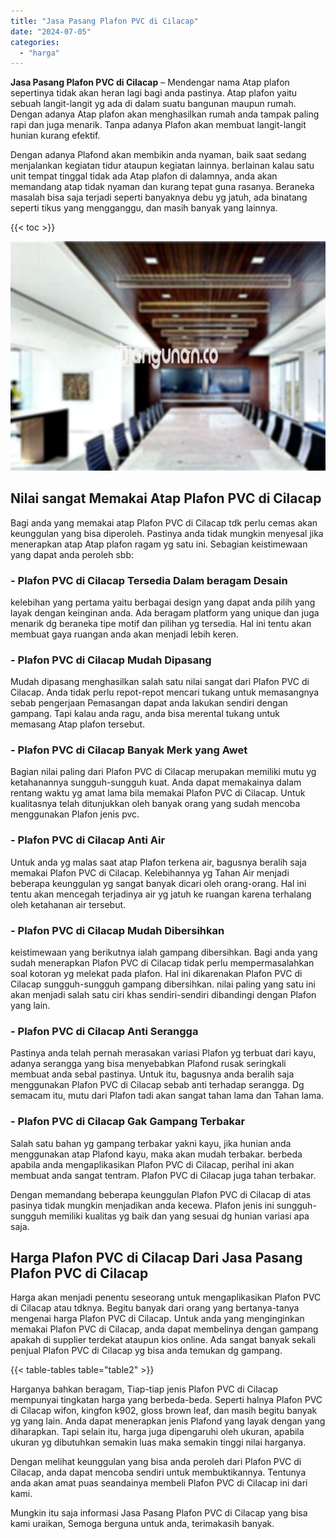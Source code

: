 ```yaml
---
title: "Jasa Pasang Plafon PVC di Cilacap"
date: "2024-07-05"
categories: 
  - "harga"
---
```


**Jasa Pasang Plafon PVC di Cilacap** – Mendengar nama Atap plafon sepertinya tidak akan heran lagi bagi anda pastinya. Atap plafon yaitu sebuah langit-langit yg ada di dalam suatu bangunan maupun rumah. Dengan adanya Atap plafon akan menghasilkan rumah anda tampak paling rapi dan juga menarik. Tanpa adanya Plafon akan membuat langit-langit hunian kurang efektif.

Dengan adanya Plafond akan membikin anda nyaman, baik saat sedang menjalankan kegiatan tidur ataupun kegiatan lainnya. berlainan kalau satu unit tempat tinggal tidak ada Atap plafon di dalamnya, anda akan memandang atap tidak nyaman dan kurang tepat guna rasanya. Beraneka masalah bisa saja terjadi seperti banyaknya debu yg jatuh, ada binatang seperti tikus yang mengganggu, dan masih banyak yang lainnya.

{{< toc >}}

![Jasa Pasang Plafon PVC di Cilacap](/images/flafond-pvc-murah13.png)

## Nilai sangat Memakai Atap Plafon PVC di Cilacap

Bagi anda yang memakai atap Plafon PVC di Cilacap tdk perlu cemas akan keunggulan yang bisa diperoleh. Pastinya anda tidak mungkin menyesal jika menerapkan atap Atap plafon ragam yg satu ini. Sebagian keistimewaan yang dapat anda peroleh sbb:

### \- Plafon PVC di Cilacap Tersedia Dalam beragam Desain

kelebihan yang pertama yaitu berbagai design yang dapat anda pilih yang layak dengan keinginan anda. Ada beragam platform yang unique dan juga menarik dg beraneka tipe motif dan pilihan yg tersedia. Hal ini tentu akan membuat gaya ruangan anda akan menjadi lebih keren.

### \- Plafon PVC di Cilacap Mudah Dipasang

Mudah dipasang menghasilkan salah satu nilai sangat dari Plafon PVC di Cilacap. Anda tidak perlu repot-repot mencari tukang untuk memasangnya sebab pengerjaan Pemasangan dapat anda lakukan sendiri dengan gampang. Tapi kalau anda ragu, anda bisa merental tukang untuk memasang Atap plafon tersebut.

### \- Plafon PVC di Cilacap Banyak Merk yang Awet

Bagian nilai paling dari Plafon PVC di Cilacap merupakan memiliki mutu yg ketahanannya sungguh-sungguh kuat. Anda dapat memakainya dalam rentang waktu yg amat lama bila memakai Plafon PVC di Cilacap. Untuk kualitasnya telah ditunjukkan oleh banyak orang yang sudah mencoba menggunakan Plafon jenis pvc.

### \- Plafon PVC di Cilacap Anti Air

Untuk anda yg malas saat atap Plafon terkena air, bagusnya beralih saja memakai Plafon PVC di Cilacap. Kelebihannya yg Tahan Air menjadi beberapa keunggulan yg sangat banyak dicari oleh orang-orang. Hal ini tentu akan mencegah terjadinya air yg jatuh ke ruangan karena terhalang oleh ketahanan air tersebut.

### \- Plafon PVC di Cilacap Mudah Dibersihkan

keistimewaan yang berikutnya ialah gampang dibersihkan. Bagi anda yang sudah menerapkan Plafon PVC di Cilacap tidak perlu mempermasalahkan soal kotoran yg melekat pada plafon. Hal ini dikarenakan Plafon PVC di Cilacap sungguh-sungguh gampang dibersihkan. nilai paling yang satu ini akan menjadi salah satu ciri khas sendiri-sendiri dibandingi dengan Plafon yang lain.

### \- Plafon PVC di Cilacap Anti Serangga

Pastinya anda telah pernah merasakan variasi Plafon yg terbuat dari kayu, adanya serangga yang bisa menyebabkan Plafond rusak seringkali membuat anda sebal pastinya. Untuk itu, bagusnya anda beralih saja menggunakan Plafon PVC di Cilacap sebab anti terhadap serangga. Dg semacam itu, mutu dari Plafon tadi akan sangat tahan lama dan Tahan lama.

### \- Plafon PVC di Cilacap Gak Gampang Terbakar

Salah satu bahan yg gampang terbakar yakni kayu, jika hunian anda menggunakan atap Plafond kayu, maka akan mudah terbakar. berbeda apabila anda mengaplikasikan Plafon PVC di Cilacap, perihal ini akan membuat anda sangat tentram. Plafon PVC di Cilacap juga tahan terbakar.

Dengan memandang beberapa keunggulan Plafon PVC di Cilacap di atas pasinya tidak mungkin menjadikan anda kecewa. Plafon jenis ini sungguh-sungguh memiliki kualitas yg baik dan yang sesuai dg hunian variasi apa saja.

## Harga Plafon PVC di Cilacap Dari Jasa Pasang Plafon PVC di Cilacap

Harga akan menjadi penentu seseorang untuk mengaplikasikan Plafon PVC di Cilacap atau tdknya. Begitu banyak dari orang yang bertanya-tanya mengenai harga Plafon PVC di Cilacap. Untuk anda yang menginginkan memakai Plafon PVC di Cilacap, anda dapat membelinya dengan gampang apakah di supplier terdekat ataupun kios online. Ada sangat banyak sekali penjual Plafon PVC di Cilacap yg bisa anda temukan dg gampang.

{{< table-tables table="table2" >}}

Harganya bahkan beragam, Tiap-tiap jenis Plafon PVC di Cilacap mempunyai tingkatan harga yang berbeda-beda. Seperti halnya Plafon PVC di Cilacap wifon, kingfon k902, gloss brown leaf, dan masih begitu banyak yg yang lain. Anda dapat menerapkan jenis Plafond yang layak dengan yang diharapkan. Tapi selain itu, harga juga dipengaruhi oleh ukuran, apabila ukuran yg dibutuhkan semakin luas maka semakin tinggi nilai harganya.

Dengan melihat keunggulan yang bisa anda peroleh dari Plafon PVC di Cilacap, anda dapat mencoba sendiri untuk membuktikannya. Tentunya anda akan amat puas seandainya membeli Plafon PVC di Cilacap ini dari kami.

Mungkin itu saja informasi Jasa Pasang Plafon PVC di Cilacap yang bisa kami uraikan, Semoga berguna untuk anda, terimakasih banyak.
